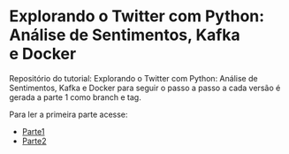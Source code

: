 # Explorando o Twitter com Python: Análise de Sentimentos, Kafka e Docker

Repositório do tutorial: Explorando o Twitter com Python: Análise de Sentimentos, Kafka e Docker para seguir o passo a passo a cada versão é gerada a parte 1 como branch e tag.

Para ler a primeira parte acesse:

- [Parte1](https://medium.com/@mdbaraujo/explorando-o-twitter-com-python-an%C3%A1lise-de-sentimentos-kafka-docker-e-clean-architecture-0c22abdba2f0)
- [Parte2](https://medium.com/@mdbaraujo/explorando-o-twitter-com-python-an%C3%A1lise-de-sentimentos-kafka-docker-e-clean-architecture-2f1cbd1f78bf)